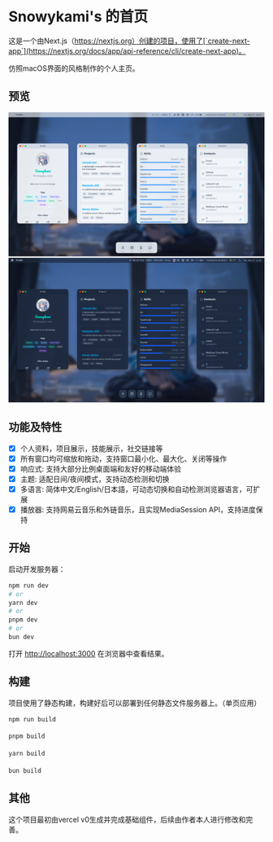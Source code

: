 # Snowykami's 的首页

这是一个由Next.js（https://nextjs.org）创建的项目，使用了[`create-next-app`](https://nextjs.org/docs/app/api-reference/cli/create-next-app)。

仿照macOS界面的风格制作的个人主页。

## 预览

<!-- START_PREVIEW_IMAGE -->
![白天预览](./images/preview-light.png)
![夜间预览](./images/preview-dark.png)
<!-- END_PREVIEW_IMAGE -->

## 功能及特性

- [x] 个人资料，项目展示，技能展示，社交链接等
- [x] 所有窗口均可缩放和拖动，支持窗口最小化、最大化、关闭等操作
- [x] 响应式: 支持大部分比例桌面端和友好的移动端体验
- [x] 主题: 适配日间/夜间模式，支持动态检测和切换
- [x] 多语言: 简体中文/English/日本語，可动态切换和自动检测浏览器语言，可扩展
- [x] 播放器: 支持网易云音乐和外链音乐，且实现MediaSession API，支持进度保持

## 开始

启动开发服务器：

```bash
npm run dev
# or
yarn dev
# or
pnpm dev
# or
bun dev
```

打开 [http://localhost:3000](http://localhost:3000) 在浏览器中查看结果。

## 构建

项目使用了静态构建，构建好后可以部署到任何静态文件服务器上。（单页应用）

```bash
npm run build

pnpm build

yarn build

bun build
```

## 其他

这个项目最初由vercel v0生成并完成基础组件，后续由作者本人进行修改和完善。